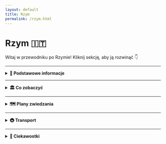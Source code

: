 ```yaml
---
layout: default
title: Rzym
permalink: /rzym.html
---
```


# Rzym 🇮🇹

Witaj w przewodniku po Rzymie! Kliknij sekcję, aby ją rozwinąć 👇

---

<details>
  <summary><strong>📌 Podstawowe informacje</strong></summary>
  <p>
    Rzym (wł. Roma) to stolica Włoch i jedno z najstarszych nieprzerwanie zamieszkanych miast w Europie. Położony w środkowej części kraju, nad rzeką Tyber, Rzym jest nie tylko ważnym ośrodkiem administracyjnym, ale też historycznym i kulturalnym centrum świata zachodniego.

Kluczowe fakty:
	•	Kraj: Włochy
	•	Region: Lacjum
	•	Ludność: ok. 2,8 miliona mieszkańców
	•	Język urzędowy: włoski
	•	Waluta: euro (EUR)
	•	Strefa czasowa: CET (UTC+1), w lecie CEST (UTC+2)
	•	Lotniska: Fiumicino (FCO), Ciampino (CIA)

Dlaczego warto odwiedzić Rzym?

Rzym to miasto o niesamowitym dziedzictwie – przez tysiące lat był centrum Cesarstwa Rzymskiego, a później Kościoła Katolickiego. Znajduje się tu Watykan – najmniejsze państwo świata i siedziba papieża. Rzym to także miasto muzeów, placów, fontann, starożytnych ruin i wyśmienitej włoskiej kuchni.
  </p>
</details>

---

<details>
  <summary><strong>🏛️ Co zobaczyć</strong></summary>
  <ul>
    <li>Koloseum</li>
    <li>Forum Romanum</li>
    <li>Fontanna di Trevi</li>
    <li>Panteon</li>
    <li>Watykan i Bazylika św. Piotra</li>
  </ul>
</details>

---

<details>
  <summary><strong>🗺️ Plany zwiedzania</strong></summary>

  <details>
    <summary><strong>📅 1-dniowy plan</strong></summary>
    <p>
      - Koloseum<br>
      - Forum Romanum<br>
      - Fontanna di Trevi<br>
      - Spacer po Piazza Navona<br>
      - Lody w Gelateria Giolitti
    </p>
  </details>

  <details>
    <summary><strong>📅 2-dniowy plan</strong></summary>
    <p>
      Dzień 1: jak wyżej<br>
      Dzień 2: Watykan, Muzea Watykańskie, Bazylika św. Piotra, Panteon, plac Hiszpański
    </p>
  </details>

  <details>
    <summary><strong>📅 3-dniowy plan</strong></summary>
    <p>
      Dzień 1 i 2: jak wyżej<br>
      Dzień 3: Trastevere, wzgórze Gianicolo, Zamek Świętego Anioła, chill nad Tybrem
    </p>
  </details>

</details>


---

<details>
  <summary><strong>🚇 Transport</strong></summary>
  <ul>
    <li>Metro A i B – prosta sieć, przydatna do najważniejszych punktów</li>
    <li>Autobusy i tramwaje – dobre uzupełnienie</li>
    <li>Spacer – najlepiej!</li>
  </ul>
</details>

---

<details>
  <summary><strong>🤔 Ciekawostki</strong></summary>
  <ul>
    <li>Rzym ma własne metro od 1955 roku, ale kopanie tuneli jest trudne przez ruiny pod ziemią</li>
    <li>W Rzymie działa jeden z najstarszych uniwersytetów w Europie – La Sapienza</li>
  </ul>
</details>
